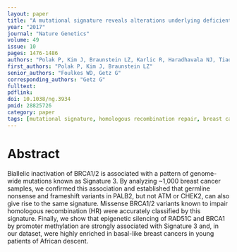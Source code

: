 ```yaml
---
layout: paper
title: "A mutational signature reveals alterations underlying deficient homologous recombination repair in breast cancer"
year: "2017"
journal: "Nature Genetics"
volume: 49
issue: 10
pages: 1476-1486
authors: "Polak P, Kim J, Braunstein LZ, Karlic R, Haradhavala NJ, Tiao G, Rosebrock D, Livitz D, Kübler K, Mouw KW, Kamburov A, Maruvka YE, Leshchiner I, Lander ES, Golub TR, Zick A, Orthwein A, Lawrence MS, Batra RN, Caldas C, Haber DA, Laird PW, Shen H, Ellisen LW, D'Andrea AD, Chanock SJ, Foulkes WD, Getz G"
first_authors: "Polak P, Kim J, Braunstein LZ"
senior_authors: "Foulkes WD, Getz G"
corresponding_authors: "Getz G"
fulltext:
pdflink:
doi: 10.1038/ng.3934
pmid: 28825726
category: paper
tags: [mutational signature, homologous recombination repair, breast cancer]
---
```


# Abstract

Biallelic inactivation of BRCA1/2 is associated with a pattern of genome-wide mutations known as Signature 3. By analyzing ~1,000 breast cancer samples, we confirmed this association and established that germline nonsense and frameshift variants in PALB2, but not ATM or CHEK2, can also give rise to the same signature. Missense BRCA1/2 variants known to impair homologous recombination (HR) were accurately classified by this signature. Finally, we show that epigenetic silencing of RAD51C and BRCA1 by promoter methylation are strongly associated with Signature 3 and, in our dataset, were highly enriched in basal-like breast cancers in young patients of African descent.
